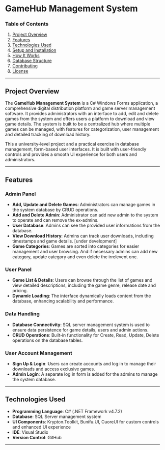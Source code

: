 # GameHub Management System
### **Table of Contents**
1. [Project Overview](#project-overview)
2. [Features](#features)
3. [Technologies Used](#technologies-used)
4. [Setup and Installation](#setup-and-installation)
5. [How It Works](#how-it-works)
6. [Database Structure](#database-structure)
7. [Contributing](#contributing)
8. [License](#license)

---

## Project Overview

The **GameHub Management System** is a C# Windows Forms application, a comprehensive digital distribution platform and game server management software. It provides administrators with an interface to add, edit and delete games from the system and offers users a platform to download and view game details. The system is built to be a centralized hub where multiple games can be managed, with features for categorization, user management and detailed tracking of download history.

This a university-level project and a practical exercise in database management, form-based user interfaces. It is built with user-friendly controls and provides a smooth UI experience for both users and administrators.

---

## Features

### **Admin Panel**
- **Add, Update and Delete Games**: Administrators can manage games in the system database by CRUD operations.
- **Add and Delete Admin**: Administrator can add new admin to the system to operate and can remove the ex-admins.
- **User Database**: Admins can see the provided user informations from the database.
- **View Download History**: Admins can track user downloads, including timestamps and game details. [under development]
- **Game Categories**: Games are sorted into categories for easier management and user browsing. And if necessary admins can add new category, update category and even delete the irrelevent one.

### **User Panel**
- **Game List & Details**: Users can browse through the list of games and view detailed descriptions, including the game genre, release date and pricing.
- **Dynamic Loading**: The interface dynamically loads content from the database, enhancing scalability and performance.

### **Data Handling**
- **Database Connectivity**: SQL server management system is used to ensure data persistence for game details, users and admin actions.
- **CRUD Operations**: Built-in functionality for Create, Read, Update, Delete operations on the database tables.

### **User Account Management**
- **Sign Up & Login**: Users can create accounts and log in to manage their downloads and access exclusive games.
- **Admin Login**: A separate log in form is added for the admins to manage the system database.

---

## Technologies Used

- **Programming Language**: C# (.NET Framework v4.7.2)
- **Database**: SQL Server management system
- **UI Components**: Krypton.Toolkit, Bunifu.UI, CuoreUI for custom controls and enhanced UI experience
- **IDE**: Visual Studio
- **Version Control**: GitHub

---
